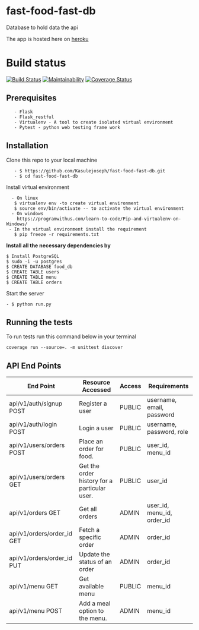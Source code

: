 # fast-food-fast-db
Database to hold data the api

The app is hosted here on [heroku](https://fast-food-fast-db.herokuapp.com/api/v1/menu/)
# Build status
[![Build Status](https://travis-ci.com/Kasulejoseph/fast-food-fast-db.svg?branch=develop)](https://travis-ci.com/Kasulejoseph/fast-food-fast-db)
[![Maintainability](https://api.codeclimate.com/v1/badges/0259c2b03a263108f0ac/maintainability)](https://codeclimate.com/github/Kasulejoseph/fast-food-fast-db/maintainability)
[![Coverage Status](https://coveralls.io/repos/github/Kasulejoseph/fast-food-fast-db/badge.svg?branch=develop)](https://coveralls.io/github/Kasulejoseph/fast-food-fast-db?branch=develop)
## Prerequisites
``` - Python3.6 
   - Flask
   - Flask_restful
   - Virtualenv - A tool to create isolated virtual environment
   - Pytest - python web testing frame work
   ```
   ## Installation
   Clone this repo to your local machine
   ```
      - $ https://github.com/Kasulejoseph/fast-food-fast-db.git
      - $ cd fast-food-fast-db
   ```
   Install virtual environment
   ```
     - On linux
      $ virtualenv env -to create virtual environment
      $ source env/bin/activate -- to activate the virtual environment
     - On windows
       https://programwithus.com/learn-to-code/Pip-and-virtualenv-on-Windows/
    - In the virtual environment install the requirement
      $ pip freeze -r requirements.txt
   ```
**Install all the necessary dependencies by**
```
$ Install PostgreSQL
$ sudo -i -u postgres
$ CREATE DATABASE food_db
$ CREATE TABLE users
$ CREATE TABLE menu
$ CREATE TABLE orders
```
   Start the server
   ```
   - $ python run.py
   ```
## Running the tests
To run tests run this command below in your terminal
```
coverage run --source=. -m unittest discover
```
## API End Points

|           End Point                      |     Resource Accessed    |   Access   | Requirements|
|   -------------------------------------- |-----------------------|------------|-------------|
|     api/v1/auth/signup      POST             | Register a user   |   PUBLIC   | username, email, password
|     api/v1/auth/login   POST       | Login a user   |   PUBLIC | username, password, role |
|     api/v1/users/orders     POST   | Place an order for food.  |   PUBLIC |user_id, menu_id
|     api/v1/users/orders    GET      | Get the order history for a particular user.    |    PUBLIC  |user_id
|     api/v1/orders       GET | Get all orders    |   ADMIN  |user_id, menu_id, order_id
|    api/v1/orders/order_id GET   | Fetch a specific order  |   ADMIN |order_id
|    api/v1/orders/order_id  PUT  | Update the status of an order   |   ADMIN   | order_id
|     api/v1/menu GET  | Get available menu    |   PUBLIC   | menu_id
|     api/v1/menu POST | Add a meal option to the menu.    |   ADMIN   | menu_id

